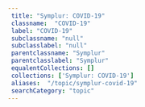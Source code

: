 ```yaml
--- 
 title: "Symplur: COVID-19" 
 classname:  "COVID-19" 
 label: "COVID-19" 
 subclassname: "null" 
 subclasslabel: "null" 
 parentclassname: "Symplur" 
 parentclasslabel: "Symplur" 
 equalentCollections: [] 
 collections: ['Symplur: COVID-19']
 aliases:  "/topic/symplur-covid-19"  
 searchCategory: "topic" 
---
```

